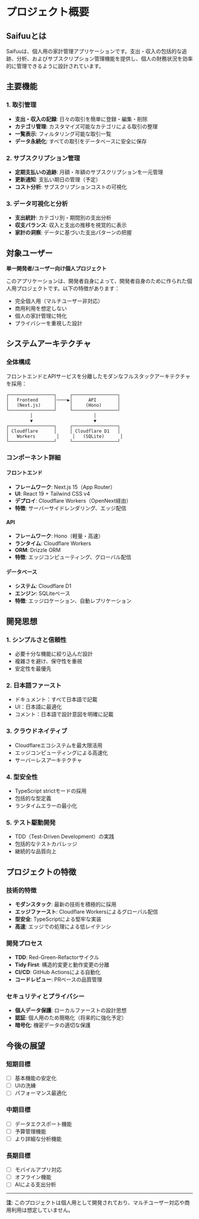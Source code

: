 # プロジェクト概要

## Saifuuとは

Saifuuは、個人用の家計管理アプリケーションです。支出・収入の包括的な追跡、分析、およびサブスクリプション管理機能を提供し、個人の財務状況を効率的に管理できるように設計されています。

## 主要機能

### 1. 取引管理
- **支出・収入の記録**: 日々の取引を簡単に登録・編集・削除
- **カテゴリ管理**: カスタマイズ可能なカテゴリによる取引の整理
- **一覧表示**: フィルタリング可能な取引一覧
- **データ永続化**: すべての取引をデータベースに安全に保存

### 2. サブスクリプション管理
- **定期支払いの追跡**: 月額・年額のサブスクリプションを一元管理
- **更新通知**: 支払い期日の管理（予定）
- **コスト分析**: サブスクリプションコストの可視化

### 3. データ可視化と分析
- **支出統計**: カテゴリ別・期間別の支出分析
- **収支バランス**: 収入と支出の推移を視覚的に表示
- **家計の洞察**: データに基づいた支出パターンの把握

## 対象ユーザー

**単一開発者/ユーザー向け個人プロジェクト**

このアプリケーションは、開発者自身によって、開発者自身のために作られた個人用プロジェクトです。以下の特徴があります：

- 完全個人用（マルチユーザー非対応）
- 商用利用を想定しない
- 個人の家計管理に特化
- プライバシーを重視した設計

## システムアーキテクチャ

### 全体構成

フロントエンドとAPIサービスを分離したモダンなフルスタックアーキテクチャを採用：

```
┌─────────────────┐     ┌─────────────────┐
│   Frontend      │────▶│      API        │
│   (Next.js)     │     │     (Hono)      │
└─────────────────┘     └─────────────────┘
         │                       │
         ▼                       ▼
┌─────────────────┐     ┌─────────────────┐
│ Cloudflare      │     │ Cloudflare D1   │
│   Workers        │     │   (SQLite)      │
└─────────────────┘     └─────────────────┘
```

### コンポーネント詳細

#### フロントエンド
- **フレームワーク**: Next.js 15（App Router）
- **UI**: React 19 + Tailwind CSS v4
- **デプロイ**: Cloudflare Workers（OpenNext経由）
- **特徴**: サーバーサイドレンダリング、エッジ配信

#### API
- **フレームワーク**: Hono（軽量・高速）
- **ランタイム**: Cloudflare Workers
- **ORM**: Drizzle ORM
- **特徴**: エッジコンピューティング、グローバル配信

#### データベース
- **システム**: Cloudflare D1
- **エンジン**: SQLiteベース
- **特徴**: エッジロケーション、自動レプリケーション

## 開発思想

### 1. シンプルさと信頼性
- 必要十分な機能に絞り込んだ設計
- 複雑さを避け、保守性を重視
- 安定性を最優先

### 2. 日本語ファースト
- ドキュメント：すべて日本語で記載
- UI：日本語に最適化
- コメント：日本語で設計意図を明確に記載

### 3. クラウドネイティブ
- Cloudflareエコシステムを最大限活用
- エッジコンピューティングによる高速化
- サーバーレスアーキテクチャ

### 4. 型安全性
- TypeScript strictモードの採用
- 包括的な型定義
- ランタイムエラーの最小化

### 5. テスト駆動開発
- TDD（Test-Driven Development）の実践
- 包括的なテストカバレッジ
- 継続的な品質向上

## プロジェクトの特徴

### 技術的特徴
- **モダンスタック**: 最新の技術を積極的に採用
- **エッジファースト**: Cloudflare Workersによるグローバル配信
- **型安全**: TypeScriptによる堅牢な実装
- **高速**: エッジでの処理による低レイテンシ

### 開発プロセス
- **TDD**: Red-Green-Refactorサイクル
- **Tidy First**: 構造的変更と動作変更の分離
- **CI/CD**: GitHub Actionsによる自動化
- **コードレビュー**: PRベースの品質管理

### セキュリティとプライバシー
- **個人データ保護**: ローカルファーストの設計思想
- **認証**: 個人用のため簡略化（将来的に強化予定）
- **暗号化**: 機密データの適切な保護

## 今後の展望

### 短期目標
- [ ] 基本機能の安定化
- [ ] UIの洗練
- [ ] パフォーマンス最適化

### 中期目標
- [ ] データエクスポート機能
- [ ] 予算管理機能
- [ ] より詳細な分析機能

### 長期目標
- [ ] モバイルアプリ対応
- [ ] オフライン機能
- [ ] AIによる支出分析

---

**注**: このプロジェクトは個人用として開発されており、マルチユーザー対応や商用利用は想定していません。